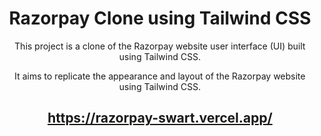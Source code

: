 <div align="center">
<h1>Razorpay Clone using Tailwind CSS</h1>
<p> This project is a clone of the Razorpay website user interface (UI) built using Tailwind CSS.

It aims to replicate the appearance and layout of the Razorpay website using Tailwind CSS.
</p>
<h2>
        <a href="https://razorpay-swart.vercel.app/">https://razorpay-swart.vercel.app/</a>
</h2>

</div>
 
  
